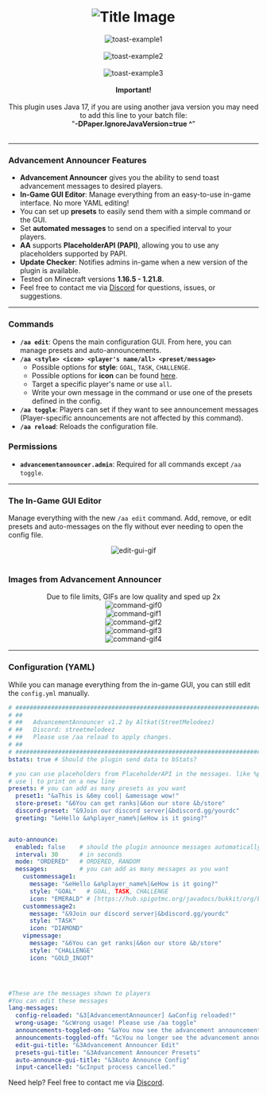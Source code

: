 <div align="center">
  <h1><img src="https://altkat.github.io/AdvancementAnnouncer/title.png" alt="Title Image"></h1>
  <img src="https://altkat.github.io/AdvancementAnnouncer/a.png" alt="toast-example1"><br><br>
  <img src="https://altkat.github.io/AdvancementAnnouncer/b.png" alt="toast-example2"><br><br>
  <img src="https://altkat.github.io/AdvancementAnnouncer/c.png" alt="toast-example3"><br><br>

</div>

<div align="center"><b>Important!</b></div><br>
<div align="center">This plugin uses Java 17, if you are using another java version you may need to add this line to your batch file:<br>
"<b>-DPaper.IgnoreJavaVersion=true ^</b>"​<br><br>
</div>

---

### Advancement Announcer Features
- **Advancement Announcer** gives you the ability to send toast advancement messages to desired players.
- **In-Game GUI Editor**: Manage everything from an easy-to-use in-game interface. No more YAML editing!
- You can set up **presets** to easily send them with a simple command or the GUI.
- Set **automated messages** to send on a specified interval to your players.
- **AA** supports **PlaceholderAPI (PAPI)**, allowing you to use any placeholders supported by PAPI.
- **Update Checker**: Notifies admins in-game when a new version of the plugin is available.
- Tested on Minecraft versions **1.16.5 - 1.21.8**.
- Feel free to contact me via <a href="https://discordapp.com/users/247441109888925697" target="_blank">Discord</a> for questions, issues, or suggestions.

---

### Commands
- **`/aa edit`**: Opens the main configuration GUI. From here, you can manage presets and auto-announcements.
- **`/aa <style> <icon> <player's name/all> <preset/message>`**
    - Possible options for **style**: `GOAL`, `TASK`, `CHALLENGE`.
    - Possible options for **icon** can be found <a href="https://hub.spigotmc.org/javadocs/bukkit/org/bukkit/Material.html" target="_blank">here</a>.
    - Target a specific player's name or use `all`.
    - Write your own message in the command or use one of the presets defined in the config.
- **`/aa toggle`**: Players can set if they want to see announcement messages (Player-specific announcements are not affected by this command).
- **`/aa reload`**: Reloads the configuration file.

### Permissions
- **`advancementannouncer.admin`**: Required for all commands except `/aa toggle`.

---
### The In-Game GUI Editor
Manage everything with the new `/aa edit` command. Add, remove, or edit presets and auto-messages on the fly without ever needing to open the config file.

<div align="center">
  <img src="https://altkat.github.io/AdvancementAnnouncer/aaeditmenu.gif" alt="edit-gui-gif"><br>
</div>
<br>

### Images from Advancement Announcer

<div align="center">
  <a>Due to file limits, GIFs are low quality and sped up 2x</a><br>
  <img src="https://altkat.github.io/AdvancementAnnouncer/autoannouncegif.gif" alt="command-gif0"><br>
  <img src="https://altkat.github.io/AdvancementAnnouncer/fourthcommand.gif" alt="command-gif1"><br>
  <img src="https://altkat.github.io/AdvancementAnnouncer/firstcommand.gif" alt="command-gif2"><br>
  <img src="https://altkat.github.io/AdvancementAnnouncer/secondcommand.gif" alt="command-gif3"><br>
  <img src="https://altkat.github.io/AdvancementAnnouncer/thirdcommand.gif" alt="command-gif4"><br>
</div>
 
---

### Configuration (YAML)
While you can manage everything from the in-game GUI, you can still edit the `config.yml` manually.

```yaml
# ######################################################################################################
# ##                                                                                                  ##
# ##   AdvancementAnnouncer v1.2 by Altkat(StreetMelodeez)                                            ##
# ##   Discord: streetmelodeez                                                                        ##
# ##   Please use /aa reload to apply changes.                                                        ##
# ##                                                                                                  ##
# ######################################################################################################
bstats: true # Should the plugin send data to bStats?

# you can use placeholders from PlaceholderAPI in the messages. like %player_name%
# use | to print on a new line
presets: # you can add as many presets as you want
  preset1: "&aThis is &6my cool| &amessage wow!"
  store-preset: "&6You can get ranks|&6on our store &b/store"
  discord-preset: "&9Join our discord server|&bdiscord.gg/yourdc"
  greeting: "&eHello &a%player_name%|&eHow is it going?"


auto-announce:
  enabled: false    # should the plugin announce messages automatically
  interval: 30      # in seconds
  mode: "ORDERED"   # ORDERED, RANDOM
  messages:         # you can add as many messages as you want
    custommessage1:
      message: "&eHello &a%player_name%|&eHow is it going?"
      style: "GOAL"   # GOAL, TASK, CHALLENGE
      icon: "EMERALD" # [https://hub.spigotmc.org/javadocs/bukkit/org/bukkit/Material.html](https://hub.spigotmc.org/javadocs/bukkit/org/bukkit/Material.html)
    custommessage2:
      message: "&9Join our discord server|&bdiscord.gg/yourdc"
      style: "TASK"
      icon: "DIAMOND"
    vipmessage:
      message: "&6You can get ranks|&6on our store &b/store"
      style: "CHALLENGE"
      icon: "GOLD_INGOT"




#These are the messages shown to players
#You can edit these messages
lang-messages:
  config-reloaded: "&3[AdvancementAnnouncer] &aConfig reloaded!"
  wrong-usage: "&cWrong usage! Please use /aa toggle"
  announcements-toggled-on: "&aYou now see the advancement announcements!"
  announcements-toggled-off: "&cYou no longer see the advancement announcements!"
  edit-gui-title: "&3Advancement Announcer Edit"
  presets-gui-title: "&3Advancement Announcer Presets"
  auto-announce-gui-title: "&3Auto Announce Config"
  input-cancelled: "&cInput process cancelled."
```
Need help? Feel free to contact me via <a href="https://discordapp.com/users/247441109888925697" target="_blank">Discord</a>.
